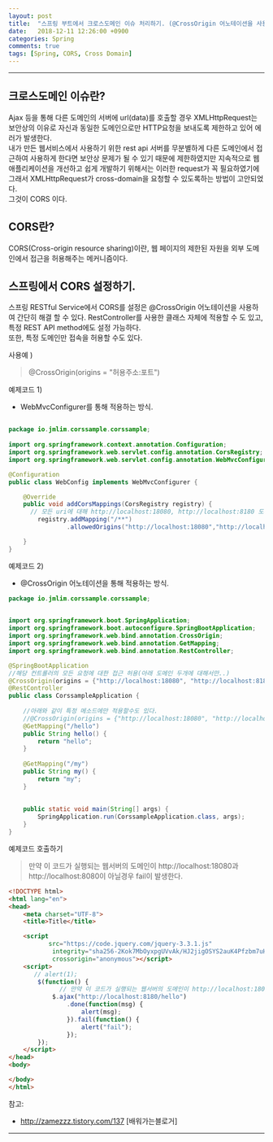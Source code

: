 ```yaml
---
layout: post
title:  "스프링 부트에서 크로스도메인 이슈 처리하기. (@CrossOrigin 어노테이션을 사용)"
date:   2018-12-11 12:26:00 +0900
categories: Spring
comments: true
tags: [Spring, CORS, Cross Domain]
---
```


---

크로스도메인 이슈란?
--
Ajax 등을 통해 다른 도메인의 서버에 url(data)를 호출할 경우 XMLHttpRequest는 보안상의 이유로 자신과 동일한 도메인으로만 HTTP요청을 보내도록 제한하고 있어 에러가 발생한다.<br/>
내가 만든 웹서비스에서 사용하기 위한 rest api 서버를 무분별하게 다른 도메인에서 접근하여 사용하게 한다면 보안상 문제가 될 수 있기 때문에 제한하였지만 
지속적으로 웹 애플리케이션을 개선하고 쉽게 개발하기 위해서는 이러한 request가 꼭 필요하였기에 그래서 XMLHttpRequest가 cross-domain을 요청할 수 있도록하는 방법이 고안되었다.<br/>
그것이 CORS 이다.

CORS란?
--
CORS(Cross-origin resource sharing)이란, 웹 페이지의 제한된 자원을 외부 도메인에서 접근을 허용해주는 메커니즘이다.

스프링에서 CORS 설정하기.
--
스프링 RESTful Service에서 CORS를 설정은 @CrossOrigin 어노테이션을 사용하여 간단히 해결 할 수 있다.
RestController를 사용한 클래스 자체에 적용할 수 도 있고, 특정 REST API method에도 설정 가능하다.<br/>
또한, 특정 도메인만 접속을 허용할 수도 있다.  

사용예 ) 
> @CrossOrigin(origins = "허용주소:포트")


예제코드 1) 
 - WebMvcConfigurer를 통해 적용하는 방식.


```java

package io.jmlim.corssample.corssample;
 
import org.springframework.context.annotation.Configuration;
import org.springframework.web.servlet.config.annotation.CorsRegistry;
import org.springframework.web.servlet.config.annotation.WebMvcConfigurer;

@Configuration
public class WebConfig implements WebMvcConfigurer {

    @Override
    public void addCorsMappings(CorsRegistry registry) {
      // 모든 uri에 대해 http://localhost:18080, http://localhost:8180 도메인은 접근을 허용한다.
        registry.addMapping("/**")
                .allowedOrigins("http://localhost:18080","http://localhost:8180");

    }
}

```

예제코드 2) 
 - @CrossOrigin 어노테이션을 통해 적용하는 방식.


```java
package io.jmlim.corssample.corssample;

 
import org.springframework.boot.SpringApplication;
import org.springframework.boot.autoconfigure.SpringBootApplication;
import org.springframework.web.bind.annotation.CrossOrigin;
import org.springframework.web.bind.annotation.GetMapping;
import org.springframework.web.bind.annotation.RestController;

@SpringBootApplication
//해당 컨트롤러의 모든 요청에 대한 접근 허용(아래 도메인 두개에 대해서만..)
@CrossOrigin(origins = {"http://localhost:18080", "http://localhost:8180" }) 
@RestController
public class CorssampleApplication {
 
	//아래와 같이 특정 메소드에만 적용할수도 있다.
    //@CrossOrigin(origins = {"http://localhost:18080", "http://localhost:8180" })
    @GetMapping("/hello")
    public String hello() {
        return "hello";
    }
	
	@GetMapping("/my")
    public String my() {
        return "my";
    }
	
 
    public static void main(String[] args) {
        SpringApplication.run(CorssampleApplication.class, args);
    }
}
```

예제코드 호출하기
 > 만약 이 코드가 실행되는 웹서버의 도메인이 http://localhost:18080과 http://localhost:8080이 아닐경우 fail이 발생한다.
 

```html
<!DOCTYPE html>
<html lang="en">
<head>
    <meta charset="UTF-8">
    <title>Title</title>

    <script
           src="https://code.jquery.com/jquery-3.3.1.js"
            integrity="sha256-2Kok7MbOyxpgUVvAk/HJ2jigOSYS2auK4Pfzbm7uH60="
            crossorigin="anonymous"></script>
    <script>
       // alert(1);
        $(function() {
			  // 만약 이 코드가 실행되는 웹서버의 도메인이 http://localhost:18080과 http://localhost:8080이 아닐경우 fail이 발생한다.
            $.ajax("http://localhost:8180/hello")
                .done(function(msg) {
                    alert(msg);
                }).fail(function() {
                    alert("fail");
                });
        });
    </script>
</head>
<body>

</body>
</html>
```

참고: 
 - http://zamezzz.tistory.com/137 [배워가는블로거]

[jekyll-docs]: https://jekyllrb.com/docs/home
[jekyll-gh]:   https://github.com/jekyll/jekyll
[jekyll-talk]: https://talk.jekyllrb.com/

---

